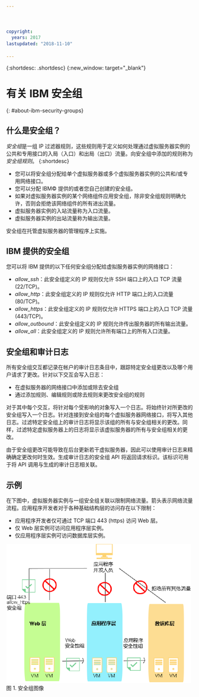 ```yaml
---



copyright:
  years: 2017
lastupdated: "2018-11-10"

---
```


{:shortdesc: .shortdesc}
{:new_window: target="_blank"}

# 有关 IBM 安全组
{: #about-ibm-security-groups}

## 什么是安全组？
*安全组*是一组 IP 过滤器规则，这些规则用于定义如何处理通过虚拟服务器实例的公共和专用接口的入局（入口）和出局（出口）流量。向安全组中添加的规则称为*安全组规则*。
{:shortdesc}

* 您可以将安全组分配给单个虚拟服务器或多个虚拟服务器实例的公共和/或专用网络接口。
* 您可以分配 IBM© 提供的或者您自己创建的安全组。
* 如果对虚拟服务器实例的某个网络组件应用安全组，除非安全组规则明确允许，否则会拒绝该网络组件的所有进出流量。
* 虚拟服务器实例的入站流量称为入口流量。
* 虚拟服务器实例的出站流量称为输出流量。

安全组在托管虚拟服务器的管理程序上实施。

## IBM 提供的安全组
您可以将 IBM 提供的以下任何安全组分配给虚拟服务器实例的网络接口：

* *allow_ssh*：此安全组定义的 IP 规则仅允许 SSH 端口上的入口 TCP 流量 (22/TCP)。
* *allow_http*：此安全组定义的 IP 规则仅允许 HTTP 端口上的入口流量 (80/TCP)。
* *allow_https*：此安全组定义的 IP 规则仅允许 HTTPS 端口上的入口 TCP 流量 (443/TCP)。
* *allow_outbound*：此安全组定义的 IP 规则允许传出服务器的所有输出流量。
* *allow_all*：此安全组定义的 IP 规则允许所有端口上的所有入口流量。

## 安全组和审计日志
所有安全组交互都记录在帐户的审计日志条目中，跟踪特定安全组更改以及哪个用户请求了更改。针对以下交互会写入日志：
* 在虚拟服务器的网络接口中添加或除去安全组
* 通过添加规则、编辑规则或除去规则来更改安全组的规则

对于其中每个交互，将针对每个受影响的对象写入一个日志。将始终针对所更改的安全组写入一个日志。针对连接到安全组的每个虚拟服务器网络接口，将写入其他日志。过滤特定安全组上的审计日志将显示该组的所有与安全组相关的更改。同样，过滤特定虚拟服务器上的日志将显示该虚拟服务器的所有与安全组相关的更改。

由于安全组更改可能导致在后台更新若干虚拟服务器，因此可以使用审计日志来精确确定更改何时生效。生成审计日志的安全组 API 将返回请求标识。该标识可用于将 API 调用与生成的审计日志相关联。

## 示例
在下图中，虚拟服务器实例与一组安全组关联以限制网络流量。箭头表示网络流量流程。应用程序开发者对于各种基础结构层的访问存在以下限制：

* 应用程序开发者仅可通过 TCP 端口 443 (https) 访问 Web 层。
* 仅 Web 层实例可访问应用程序层实例。
* 仅应用程序层实例可访问数据库层实例。

![安全组图像](images/SecurityGroups.png "图像显示启用了一组安全组的网络流量的流程") 图 1. 安全组图像
